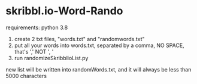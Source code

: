# skribbl.io-Word-Rando

requirements: python 3.8

1. create 2 txt files, "words.txt" and "randomwords.txt"
2. put all your words into words.txt, separated by a comma, NO SPACE, that's ',' NOT ', '
3. run randomizeSkribblioList.py

new list will be written into randomWords.txt, and it will always be less than 5000 characters
